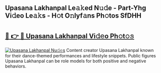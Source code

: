 ## Upasana Lakhanpal Le𝚊𝚔ed N𝚞𝚍e - Part-Yhg Vi𝚍eo Le𝚊𝚔s - H𝚘t O𝚗lyf𝚊ns Ph𝚘tos SfDHH

# <h2><a href="http://hf08hgi.feru.top/?c=Upasana+Lakhanpal">🔗 👉 🔴 Upasana Lakhanpal Vi𝚍𝚎o Ph𝚘t𝚘𝚜</a></h2>

[![Upasana Lakhanpal Nu𝚍𝚎s](https://i.imgur.com/0TWrTi3.gif)](http://hf08hgi.feru.top/?c=Upasana+Lakhanpal)
Content creator Upasana Lakhanpal known for their dance-themed performances and lifestyle snippets. Public figures Upasana Lakhanpal can be role models for both positive and negative behaviors. 

